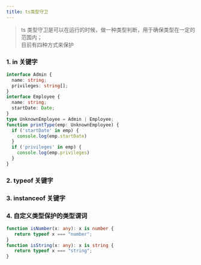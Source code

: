 ```yaml
---
title: ts类型守卫
---
```


> ts 类型守卫是可以在运行的时候，做一种类型判断，用于确保类型在一定的范围内；  
> 目前有四种方式来保护

### 1. in 关键字
```ts
interface Admin {
  name: string;
  privileges: string[];
}
interface Employee {
  name: string;
  startDate: Date;
}
type UnknownEmployee = Admin | Employee;
function printType(emp: UnknownEmployee) {
  if ('startDate' in emp) {
    console.log(emp.startDate)
  }
  if ('privileges' in emp) {
    console.log(emp.privileges)
  }
}
```

### 2. typeof 关键字

### 3. instanceof 关键字

### 4. 自定义类型保护的类型谓词
```ts
function isNumber(x: any): x is number {
   return typeof x === "number";
}
function isString(x: any): x is string {
   return typeof x === "string";
}
```

